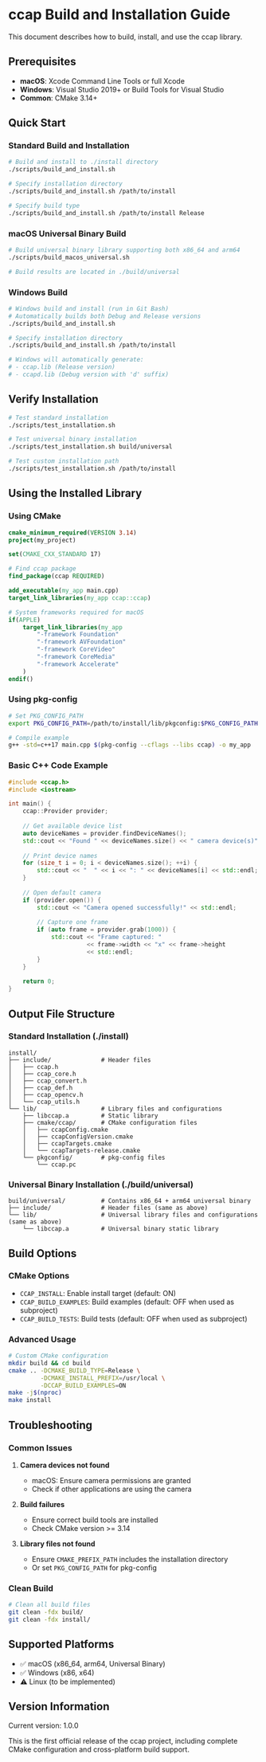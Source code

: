 # ccap Build and Installation Guide

This document describes how to build, install, and use the ccap library.

## Prerequisites

- **macOS**: Xcode Command Line Tools or full Xcode
- **Windows**: Visual Studio 2019+ or Build Tools for Visual Studio
- **Common**: CMake 3.14+

## Quick Start

### Standard Build and Installation

```bash
# Build and install to ./install directory
./scripts/build_and_install.sh

# Specify installation directory
./scripts/build_and_install.sh /path/to/install

# Specify build type
./scripts/build_and_install.sh /path/to/install Release
```

### macOS Universal Binary Build

```bash
# Build universal binary library supporting both x86_64 and arm64
./scripts/build_macos_universal.sh

# Build results are located in ./build/universal
```

### Windows Build

```bash
# Windows build and install (run in Git Bash)
# Automatically builds both Debug and Release versions
./scripts/build_and_install.sh

# Specify installation directory
./scripts/build_and_install.sh /path/to/install

# Windows will automatically generate:
# - ccap.lib (Release version)
# - ccapd.lib (Debug version with 'd' suffix)
```

## Verify Installation

```bash
# Test standard installation
./scripts/test_installation.sh

# Test universal binary installation
./scripts/test_installation.sh build/universal

# Test custom installation path
./scripts/test_installation.sh /path/to/install
```

## Using the Installed Library

### Using CMake

```cmake
cmake_minimum_required(VERSION 3.14)
project(my_project)

set(CMAKE_CXX_STANDARD 17)

# Find ccap package
find_package(ccap REQUIRED)

add_executable(my_app main.cpp)
target_link_libraries(my_app ccap::ccap)

# System frameworks required for macOS
if(APPLE)
    target_link_libraries(my_app 
        "-framework Foundation"
        "-framework AVFoundation" 
        "-framework CoreVideo"
        "-framework CoreMedia"
        "-framework Accelerate"
    )
endif()
```

### Using pkg-config

```bash
# Set PKG_CONFIG_PATH
export PKG_CONFIG_PATH=/path/to/install/lib/pkgconfig:$PKG_CONFIG_PATH

# Compile example
g++ -std=c++17 main.cpp $(pkg-config --cflags --libs ccap) -o my_app
```

### Basic C++ Code Example

```cpp
#include <ccap.h>
#include <iostream>

int main() {
    ccap::Provider provider;
    
    // Get available device list
    auto deviceNames = provider.findDeviceNames();
    std::cout << "Found " << deviceNames.size() << " camera device(s)" << std::endl;
    
    // Print device names
    for (size_t i = 0; i < deviceNames.size(); ++i) {
        std::cout << "  " << i << ": " << deviceNames[i] << std::endl;
    }
    
    // Open default camera
    if (provider.open()) {
        std::cout << "Camera opened successfully!" << std::endl;
        
        // Capture one frame
        if (auto frame = provider.grab(1000)) {
            std::cout << "Frame captured: " 
                      << frame->width << "x" << frame->height 
                      << std::endl;
        }
    }
    
    return 0;
}
```

## Output File Structure

### Standard Installation (./install)

```
install/
├── include/              # Header files
│   ├── ccap.h
│   ├── ccap_core.h
│   ├── ccap_convert.h
│   ├── ccap_def.h
│   ├── ccap_opencv.h
│   └── ccap_utils.h
└── lib/                  # Library files and configurations
    ├── libccap.a         # Static library
    ├── cmake/ccap/       # CMake configuration files
    │   ├── ccapConfig.cmake
    │   ├── ccapConfigVersion.cmake
    │   ├── ccapTargets.cmake
    │   └── ccapTargets-release.cmake
    └── pkgconfig/        # pkg-config files
        └── ccap.pc
```

### Universal Binary Installation (./build/universal)

```
build/universal/          # Contains x86_64 + arm64 universal binary
├── include/              # Header files (same as above)
└── lib/                  # Universal library files and configurations (same as above)
    └── libccap.a         # Universal binary static library
```

## Build Options

### CMake Options

- `CCAP_INSTALL`: Enable install target (default: ON)
- `CCAP_BUILD_EXAMPLES`: Build examples (default: OFF when used as subproject)
- `CCAP_BUILD_TESTS`: Build tests (default: OFF when used as subproject)

### Advanced Usage

```bash
# Custom CMake configuration
mkdir build && cd build
cmake .. -DCMAKE_BUILD_TYPE=Release \
         -DCMAKE_INSTALL_PREFIX=/usr/local \
         -DCCAP_BUILD_EXAMPLES=ON
make -j$(nproc)
make install
```

## Troubleshooting

### Common Issues

1. **Camera devices not found**
   - macOS: Ensure camera permissions are granted
   - Check if other applications are using the camera

2. **Build failures**
   - Ensure correct build tools are installed
   - Check CMake version >= 3.14

3. **Library files not found**
   - Ensure `CMAKE_PREFIX_PATH` includes the installation directory
   - Or set `PKG_CONFIG_PATH` for pkg-config

### Clean Build

```bash
# Clean all build files
git clean -fdx build/
git clean -fdx install/
```

## Supported Platforms

- ✅ macOS (x86_64, arm64, Universal Binary)
- ✅ Windows (x86, x64)
- ⚠️ Linux (to be implemented)

## Version Information

Current version: 1.0.0

This is the first official release of the ccap project, including complete CMake configuration and cross-platform build support.
